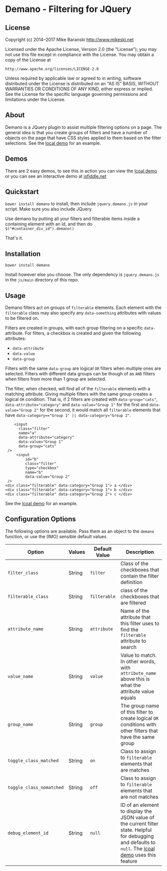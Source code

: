# Demano - Filtering for JQuery

## License ##

Copyright (c) 2014–2017 Mike Baranski <http://www.mikeski.net>

Licensed under the Apache License, Version 2.0 (the "License");
you may not use this file except in compliance with the License.
You may obtain a copy of the License at

    http://www.apache.org/licenses/LICENSE-2.0

Unless required by applicable law or agreed to in writing, software
distributed under the License is distributed on an "AS IS" BASIS,
WITHOUT WARRANTIES OR CONDITIONS OF ANY KIND, either express or implied.
See the License for the specific language governing permissions and
limitations under the License.

## About ##

Demano is a JQuery plugin to assist multiple filtering options on a page.  The general idea is that you create groups of filters and have a number of objects on the page that have CSS styles applied to them based on the filter selections.  See the [local demo](https://jsfiddle.net/mbaranski/q2rarzfn/ "Demano Example") for an example.

## Demos ##

There are 2 easy demos, to see this in action you can view the [lcoal demo](https://jsfiddle.net/mbaranski/q2rarzfn/ "Demano Example") or you can see an interactive demo at [jsfiddle.net](https://jsfiddle.net/mbaranski/q2rarzfn/ "JSFiddle Demano")

## Quickstart ##

`bower install demano` to install, then include `jquery.demano.js` in your script.  Make sure you also include JQuery.

Use demano by putting all your filters and filterable items inside a containing element with an id, and then do `$("#container_div_id").demano()`

That's it.

## Installation ##

`bower install demano`

Install however else you choose.  The only dependency is `jquery.demano.js` in the `js/main` directory of this repo.

## Usage ##

Demano filters act on groups of `filterable` elements.  Each element with the `filterable` class may also specify any `data-something` attributes with values to be filtered on.

Filters are created in groups, with each group filtering on a specific `data-` attribute.  For filters, a checkbox is created and given the following attributes:

* `data-attribute`
* `data-value`
* `data-group`

Filters with the same `data-group` are logical `OR` filters when multiple ones are selected.  Filters with different data groups can be though of as `AND` filters when filters from more than 1 group are selected.

The filter, when checked, will find all of the `filterable` elements with a matching attribute.  Giving multiple filters with the same group creates a logical `OR` condition.  That is, if 2 filters are created with `data-group="cats"`, `data-attribute="category"` and `data-value="Group 1"` for the first and `data-value="Group 2"` for the second, it would match all `filterable` elements that have `data-category=="Group 1" || data-category="Group 2"`.

    	<input
		  class="filter"
		  name="a"
		  data-attribute="category"
		  data-value="Group 1"
		  data-group="cats"
	 />
         <input
	         id="b"
	         class="filter"
	         type="checkbox"
	         name="b"
	         data-value="Group 2"
	 />
	<div class="filterable" data-category="Group 1"> a </div>
	<div class="filterable" data-category="Group 1"> b </div>
	<div class="filterable" data-category="Group 2"> c </div>

See the [lcoal demo](https://jsfiddle.net/mbaranski/q2rarzfn/ "Demano Example") for an example.

## Configuration Options
The following options are available.  Pass them as an object to the `demano` function, or use the (IMO) sensible default values

|Option | Values | Default Value | Description |
--------|--------|---------------|-------------|
| `filter_class` | String | `filter` | Class of the checkboxes that contain the filter definition |
| `filterable_class` | String | `filterable` | class of the checkboxes that are filtered |
| `attribute_name` | String | `attribute` | Name of the attribute that this filter uses to find the `filterable` attribute to search |
| `value_name` | String | `value`  | Value to match.  In other words, with `attribute_name` above this is what the attribute value equals |
| `group_name` | String | `group` | The group name of this filter to create logical `OR` conditions with other filters that have the same group |
| `toggle_class_matched` | String | `on` | Class to assign to `filterable` elements that are matches |
| `toggle_class_nomatched` | String | `off` | Class to assign to `filterable` elements that are not matches |
| `debug_element_id` | String | `null` | ID of an element to display the JSON value of the current filter state.  Helpful for debugging and defaults to `null`.  The [lcoal demo](https://jsfiddle.net/mbaranski/q2rarzfn/ "Demano Example") uses this feature |
